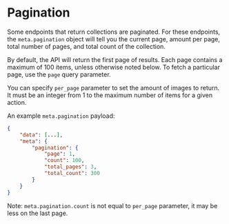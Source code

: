 # Pagination

Some endpoints that return collections are paginated.
For these endpoints, the `meta.pagination` object will tell you the current page, amount per page, total number of pages, and total count of the collection.

By default, the API will return the first page of results.
Each page contains a maximum of 100 items, unless otherwise noted below.
To fetch a particular page, use the `page` query parameter.

You can specify `per_page` parameter to set the amount of images to return.
It must be an integer from 1 to the maximum number of items for a given action.

An example `meta.pagination` payload:

```json
{
    "data": [...],
    "meta": {
        "pagination": {
            "page": 1,
            "count": 100,
            "total_pages": 3,
            "total_count": 300
        }
    }
}
```

Note: `meta.pagination.count` is not equal to `per_page` parameter, it may be less on the last page.
